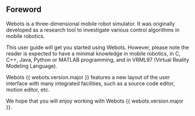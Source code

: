 ## Foreword

Webots is a three-dimensional mobile robot simulator.
It was originally developed as a research tool to investigate various control algorithms in mobile robotics.

This user guide will get you started using Webots.
However, please note the reader is expected to have a minimal knowledge in mobile robotics, in C, C++, Java, Python or MATLAB programming, and in VRML97 (Virtual Reality Modeling Language).

Webots {{ webots.version.major }} features a new layout of the user interface with many integrated facilities, such as a source code editor, motion editor, etc.

We hope that you will enjoy working with Webots {{ webots.version.major }}.

